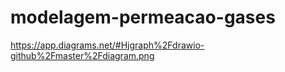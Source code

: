 ﻿# modelagem-permeacao-gases

https://app.diagrams.net/#Hjgraph%2Fdrawio-github%2Fmaster%2Fdiagram.png
